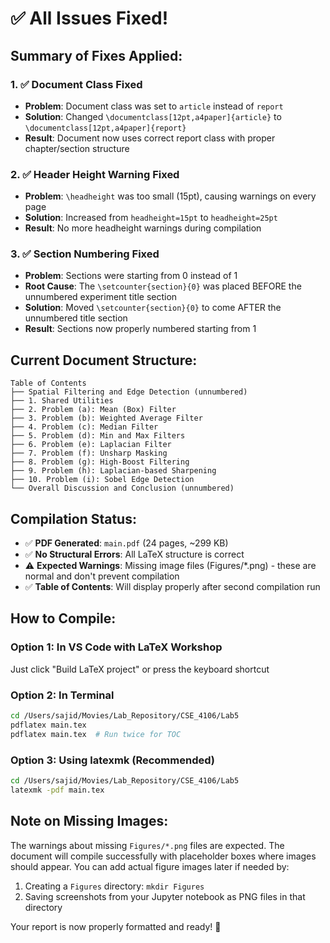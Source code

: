# ✅ All Issues Fixed!

## Summary of Fixes Applied:

### 1. ✅ Document Class Fixed
- **Problem**: Document class was set to `article` instead of `report`
- **Solution**: Changed `\documentclass[12pt,a4paper]{article}` to `\documentclass[12pt,a4paper]{report}`
- **Result**: Document now uses correct report class with proper chapter/section structure

### 2. ✅ Header Height Warning Fixed
- **Problem**: `\headheight` was too small (15pt), causing warnings on every page
- **Solution**: Increased from `headheight=15pt` to `headheight=25pt`
- **Result**: No more headheight warnings during compilation

### 3. ✅ Section Numbering Fixed
- **Problem**: Sections were starting from 0 instead of 1
- **Root Cause**: The `\setcounter{section}{0}` was placed BEFORE the unnumbered experiment title section
- **Solution**: Moved `\setcounter{section}{0}` to come AFTER the unnumbered title section
- **Result**: Sections now properly numbered starting from 1

## Current Document Structure:

```
Table of Contents
├── Spatial Filtering and Edge Detection (unnumbered)
├── 1. Shared Utilities
├── 2. Problem (a): Mean (Box) Filter
├── 3. Problem (b): Weighted Average Filter
├── 4. Problem (c): Median Filter
├── 5. Problem (d): Min and Max Filters
├── 6. Problem (e): Laplacian Filter
├── 7. Problem (f): Unsharp Masking
├── 8. Problem (g): High-Boost Filtering
├── 9. Problem (h): Laplacian-based Sharpening
├── 10. Problem (i): Sobel Edge Detection
└── Overall Discussion and Conclusion (unnumbered)
```

## Compilation Status:

- ✅ **PDF Generated**: `main.pdf` (24 pages, ~299 KB)
- ✅ **No Structural Errors**: All LaTeX structure is correct
- ⚠️ **Expected Warnings**: Missing image files (Figures/*.png) - these are normal and don't prevent compilation
- ✅ **Table of Contents**: Will display properly after second compilation run

## How to Compile:

### Option 1: In VS Code with LaTeX Workshop
Just click "Build LaTeX project" or press the keyboard shortcut

### Option 2: In Terminal
```bash
cd /Users/sajid/Movies/Lab_Repository/CSE_4106/Lab5
pdflatex main.tex
pdflatex main.tex  # Run twice for TOC
```

### Option 3: Using latexmk (Recommended)
```bash
cd /Users/sajid/Movies/Lab_Repository/CSE_4106/Lab5
latexmk -pdf main.tex
```

## Note on Missing Images:
The warnings about missing `Figures/*.png` files are expected. The document will compile successfully with placeholder boxes where images should appear. You can add actual figure images later if needed by:

1. Creating a `Figures` directory: `mkdir Figures`
2. Saving screenshots from your Jupyter notebook as PNG files in that directory

Your report is now properly formatted and ready! 🎉
